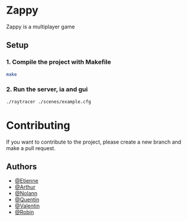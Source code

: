 # Zappy

Zappy is a multiplayer game

## Setup 

### 1. Compile the project with Makefile 
```bash
make
```

### 2. Run the server, ia and gui 
```bash
./raytracer ./scenes/example.cfg
```

# Contributing

If you want to contribute to the project, please create a new branch and make a pull request.

## Authors
- [@Etienne](https://github.com/Etiennelbre)
- [@Arthur](https://github.com/ZifFiji)
- [@Nolann](https://github.com/MelmanC)
- [@Quentin](https://github.com/quentin-lpr)
- [@Valentin]()
- [@Robin](https://github.com/RobinChassagne)

